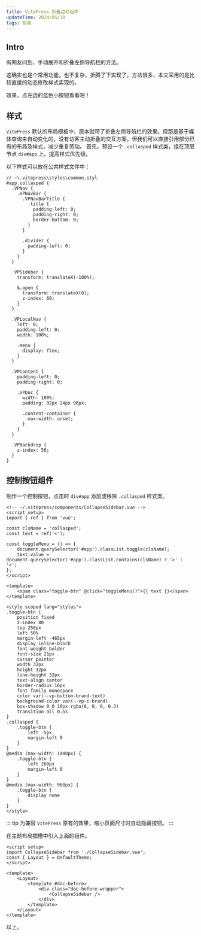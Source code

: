 ```yaml
---
title: VitePress 折叠边栏组件
updateTime: 2024/05/30
tags: 前端
---
```


## Intro
有网友问到，手动展开和折叠左侧导航栏的方法。

这确实也是个常用功能，也不复杂，折腾了下实现了。方法很多，本文采用的是比较直接的动态修改样式实现的。

效果，点左边的蓝色小按钮看看吧！

## 样式
`VitePress` 默认的布局模板中，原本就带了折叠左侧导航栏的效果。但那是基于媒体查询来自动变化的，没有访客主动折叠的交互方案。但我们可以直接引用部分已有的布局及样式，减少重复劳动。
首先，预设一个 `.collasped` 样式类，挂在顶层节点 `div#app` 上，提高样式优先级。

以下样式可以放在公共样式文件中：

```stylus
// ~\.vitepress\styles\common.styl
#app.collasped {
  .VPNav {
    .VPNavBar {
      .VPNavBarTitle {
        .title {
          padding-left: 0;
          padding-right: 0;
          border-bottom: 0;
        }
      }

      .divider {
        padding-left: 0;
      }
    }
  }

  .VPSidebar {
    transform: translateX(-100%);

    &.open {
      transform: translateX(0);
      z-index: 60;
    }
  }

  .VPLocalNav {
    left: 0;
    padding-left: 0;
    width: 100%;

    .menu {
      display: flex;
    }
  }

  .VPContent {
    padding-left: 0;
    padding-right: 0;

    .VPDoc {
      width: 100%;
      padding: 32px 24px 96px;

      .content-container {
        max-width: unset;
      }
    }
  }

  .VPBackdrop {
    z-index: 50;
  }
}
```

## 控制按钮组件

制作一个控制按钮，点击时 `div#app` 添加或移除 `.collasped` 样式类。

```vue{44-48}
<!-- ~/.vitepress/components/CollapseSidebar.vue -->
<script setup>
import { ref } from 'vue';

const clsName = 'collasped';
const text = ref('<');

const toggleMenu = () => {
    document.querySelector('#app').classList.toggle(clsName);
    text.value = document.querySelector('#app').classList.contains(clsName) ? '>' : '<';
};
</script>

<template>
    <span class="toggle-btn" @click="toggleMenu()">{{ text }}</span>
</template>

<style scoped lang="stylus">
.toggle-btn {
    position fixed
    z-index 80
    top 250px
    left 50%
    margin-left -465px
    display inline-block
    font-weight bolder
    font-size 21px
    cursor pointer
    width 32px
    height 32px
    line-height 32px
    text-align center
    border-radius 16px
    font-family monospace
    color var(--vp-button-brand-text)
    background-color var(--vp-c-brand)
    box-shadow 0 0 10px rgba(0, 0, 0, 0.3)
    transition all 0.5s
}
.collasped {
    .toggle-btn {
        left -5px
        margin-left 0
    }
}
@media (max-width: 1440px) {
    .toggle-btn {
        left 260px
        margin-left 0
    }
}
@media (max-width: 960px) {
    .toggle-btn {
        display none
    }
}
</style>
```

::: tip
为兼容 `VitePress` 原有的效果，缩小页面尺寸时自动隐藏按钮。
:::

在主题布局插槽中引入上面的组件。

```vue{2,10}
<script setup>
import CollapseSidebar from './CollapseSidebar.vue';
const { Layout } = DefaultTheme;
</script>

<template>
    <Layout>
        <template #doc-before>
            <div class="doc-before-wrapper">
                <CollapseSidebar />
            </div>
        </template>
    </Layout>
</template>
```

以上。
